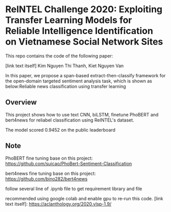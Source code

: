 # ReINTEL Challenge 2020: Exploiting Transfer Learning Models for Reliable Intelligence Identification on Vietnamese Social Network Sites
This repo contains the code  of the following paper:

[link text itself] 
Kim Nguyen Thi Thanh, Kiet Nguyen Van

In this paper, we propose a span-based extract-then-classify framework for the open-domain targeted sentiment analysis task, which is shown as below:Reliable news classification using transfer learning

## Overview
This project shows how to use text CNN, biLSTM, finetune PhoBERT and bert4news for reliabel classification using ReINTEL's dataset.

The model scored 0.9452 on the public leaderboard

## Note
PhoBERT fine tuning base on this project: https://github.com/suicao/PhoBert-Sentiment-Classification

bert4news fine tuning base on this project: https://github.com/bino282/bert4news

follow several line of .ipynb file to get requirement library and file 

recommended using google colab and enable gpu to re-run this code.
[link text itself]: https://aclanthology.org/2020.vlsp-1.9/
